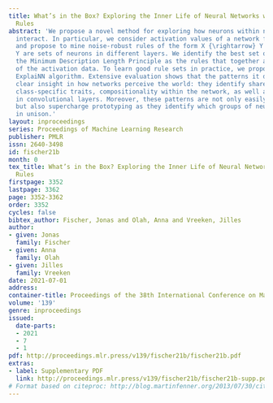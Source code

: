 ```yaml
---
title: What’s in the Box? Exploring the Inner Life of Neural Networks with Robust
  Rules
abstract: 'We propose a novel method for exploring how neurons within neural networks
  interact. In particular, we consider activation values of a network for given data,
  and propose to mine noise-robust rules of the form X {\rightarrow} Y , where X and
  Y are sets of neurons in different layers. We identify the best set of rules by
  the Minimum Description Length Principle as the rules that together are most descriptive
  of the activation data. To learn good rule sets in practice, we propose the unsupervised
  ExplaiNN algorithm. Extensive evaluation shows that the patterns it discovers give
  clear insight in how networks perceive the world: they identify shared, respectively
  class-specific traits, compositionality within the network, as well as locality
  in convolutional layers. Moreover, these patterns are not only easily interpretable,
  but also supercharge prototyping as they identify which groups of neurons to consider
  in unison.'
layout: inproceedings
series: Proceedings of Machine Learning Research
publisher: PMLR
issn: 2640-3498
id: fischer21b
month: 0
tex_title: What’s in the Box? Exploring the Inner Life of Neural Networks with Robust
  Rules
firstpage: 3352
lastpage: 3362
page: 3352-3362
order: 3352
cycles: false
bibtex_author: Fischer, Jonas and Olah, Anna and Vreeken, Jilles
author:
- given: Jonas
  family: Fischer
- given: Anna
  family: Olah
- given: Jilles
  family: Vreeken
date: 2021-07-01
address:
container-title: Proceedings of the 38th International Conference on Machine Learning
volume: '139'
genre: inproceedings
issued:
  date-parts:
  - 2021
  - 7
  - 1
pdf: http://proceedings.mlr.press/v139/fischer21b/fischer21b.pdf
extras:
- label: Supplementary PDF
  link: http://proceedings.mlr.press/v139/fischer21b/fischer21b-supp.pdf
# Format based on citeproc: http://blog.martinfenner.org/2013/07/30/citeproc-yaml-for-bibliographies/
---
```

